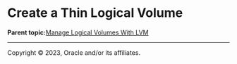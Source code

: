 # Create a Thin Logical Volume

**Parent topic:**[Manage Logical Volumes With LVM](../topics/cockpit-lvm.md)

---

Copyright © 2023, Oracle and/or its affiliates.

